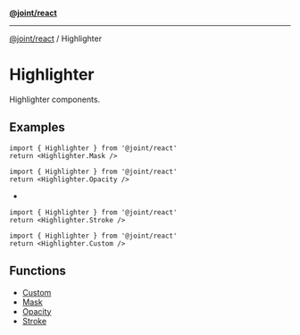 [**@joint/react**](../../README.md)

***

[@joint/react](../../README.md) / Highlighter

# Highlighter

Highlighter components.

## Examples

```tsx
import { Highlighter } from '@joint/react'
return <Highlighter.Mask />
```

```tsx
import { Highlighter } from '@joint/react'
return <Highlighter.Opacity />
```

*

```tsx
import { Highlighter } from '@joint/react'
return <Highlighter.Stroke />
```

```tsx
import { Highlighter } from '@joint/react'
return <Highlighter.Custom />
```

## Functions

- [Custom](functions/Custom.md)
- [Mask](functions/Mask.md)
- [Opacity](functions/Opacity.md)
- [Stroke](functions/Stroke.md)
